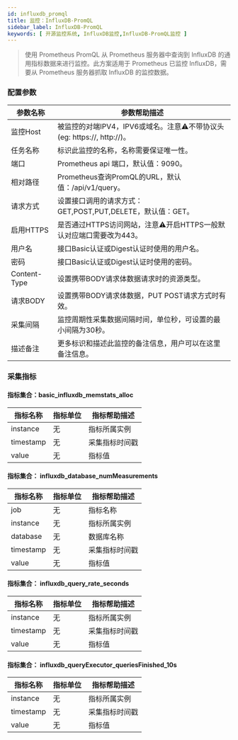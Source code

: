 ```yaml
---
id: influxdb_promql
title: 监控：InfluxDB-PromQL
sidebar_label: InfluxDB-PromQL
keywords: [ 开源监控系统, InfluxDB监控,InfluxDB-PromQL监控 ]
---
```


> 使用 Prometheus PromQL 从 Prometheus 服务器中查询到 InfluxDB 的通用指标数据来进行监控。此方案适用于 Prometheus 已监控 InfluxDB，需要从 Prometheus 服务器抓取 InfluxDB 的监控数据。

### 配置参数

|     参数名称     |                        参数帮助描述                        |
|--------------|------------------------------------------------------|
| 监控Host       | 被监控的对端IPV4，IPV6或域名。注意⚠️不带协议头(eg: https://, http://)。 |
| 任务名称         | 标识此监控的名称，名称需要保证唯一性。                                  |
| 端口           | Prometheus api 端口，默认值：9090。                          |
| 相对路径         | Prometheus查询PromQL的URL，默认值：/api/v1/query。            |
| 请求方式         | 设置接口调用的请求方式：GET,POST,PUT,DELETE，默认值：GET。             |
| 启用HTTPS      | 是否通过HTTPS访问网站，注意⚠️开启HTTPS一般默认对应端口需要改为443。            |
| 用户名          | 接口Basic认证或Digest认证时使用的用户名。                           |
| 密码           | 接口Basic认证或Digest认证时使用的密码。                            |
| Content-Type | 设置携带BODY请求体数据请求时的资源类型。                               |
| 请求BODY       | 设置携带BODY请求体数据，PUT POST请求方式时有效。                       |
| 采集间隔         | 监控周期性采集数据间隔时间，单位秒，可设置的最小间隔为30秒。                      |
| 描述备注         | 更多标识和描述此监控的备注信息，用户可以在这里备注信息。                         |

### 采集指标

#### 指标集合：basic_influxdb_memstats_alloc

|   指标名称    | 指标单位 | 指标帮助描述  |
|-----------|------|---------|
| instance  | 无    | 指标所属实例  |
| timestamp | 无    | 采集指标时间戳 |
| value     | 无    | 指标值     |

#### 指标集合： influxdb_database_numMeasurements

|   指标名称    | 指标单位 | 指标帮助描述  |
|-----------|------|---------|
| job       | 无    | 指标名称    |
| instance  | 无    | 指标所属实例  |
| database  | 无    | 数据库名称   |
| timestamp | 无    | 采集指标时间戳 |
| value     | 无    | 指标值     |

#### 指标集合： influxdb_query_rate_seconds

|   指标名称    | 指标单位 | 指标帮助描述  |
|-----------|------|---------|
| instance  | 无    | 指标所属实例  |
| timestamp | 无    | 采集指标时间戳 |
| value     | 无    | 指标值     |

#### 指标集合： influxdb_queryExecutor_queriesFinished_10s

|   指标名称    | 指标单位 | 指标帮助描述  |
|-----------|------|---------|
| instance  | 无    | 指标所属实例  |
| timestamp | 无    | 采集指标时间戳 |
| value     | 无    | 指标值     |

